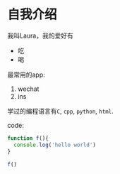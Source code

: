 # 自我介绍

我叫Laura，我的爱好有
* 吃
* 喝

最常用的app:
1. wechat
2. ins

学过的编程语言有`C`, `cpp`, `python`, `html`.

code:
```javascript
function f(){
  console.log('hello world')
}

f()
```
